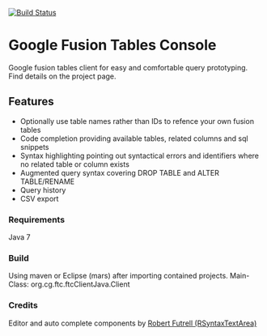 [![Build Status](https://travis-ci.org/curiosag/ftc.svg?branch=master)](https://travis-ci.org/curiosag/ftc)

# Google Fusion Tables Console

Google fusion tables client for easy and comfortable query prototyping. Find details on the project page.

## Features
* Optionally use table names rather than IDs to refence your own fusion tables
* Code completion providing available tables, related columns and sql snippets
* Syntax highlighting pointing out syntactical errors and identifiers where no related table or column exists
* Augmented query syntax covering DROP TABLE and ALTER TABLE/RENAME
* Query history
* CSV export


### Requirements

Java 7

### Build

Using maven or Eclipse (mars) after importing contained projects.
Main-Class: org.cg.ftc.ftcClientJava.Client

### Credits

Editor and auto complete components by [Robert Futrell (RSyntaxTextArea)](https://github.com/bobbylight)
